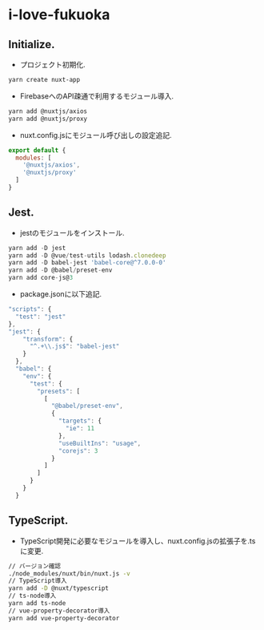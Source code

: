 # i-love-fukuoka

## Initialize.
- プロジェクト初期化.
```bash
yarn create nuxt-app
```
- FirebaseへのAPI疎通で利用するモジュール導入.
```bash
yarn add @nuxtjs/axios
yarn add @nuxtjs/proxy
```
- nuxt.config.jsにモジュール呼び出しの設定追記.
```js
export default {
  modules: [
    '@nuxtjs/axios',
    '@nuxtjs/proxy'
  ]
}
```

## Jest.
- jestのモジュールをインストール.
```js
yarn add -D jest
yarn add -D @vue/test-utils lodash.clonedeep
yarn add -D babel-jest 'babel-core@^7.0.0-0'
yarn add -D @babel/preset-env
yarn add core-js@3
```
- package.jsonに以下追記.
```js
"scripts": {
  "test": "jest"
},
"jest": {
    "transform": {
      "^.+\\.js$": "babel-jest"
    }
  },
  "babel": {
    "env": {
      "test": {
        "presets": [
          [
            "@babel/preset-env",
            {
              "targets": {
                "ie": 11
              },
              "useBuiltIns": "usage",
              "corejs": 3
            }
          ]
        ]
      }
    }
  }
```

## TypeScript.
- TypeScript開発に必要なモジュールを導入し、nuxt.config.jsの拡張子を.tsに変更.
```bash
// バージョン確認
./node_modules/nuxt/bin/nuxt.js -v
// TypeScript導入
yarn add -D @nuxt/typescript
// ts-node導入
yarn add ts-node
// vue-property-decorator導入
yarn add vue-property-decorator
```
